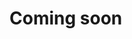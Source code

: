 <!-- ---
icon: fontawesome/solid/screwdriver-wrench
--- -->


# **Coming soon**
<!-- A phase-field application is roughly a C++ main program composed of the following four parts:

 1. [__Spatial discretization__](__spatial.html)
 2. [__Physical modeling__](__physical.html)
 3. [__Post-processing directives__](__post_processing.html)
 4. [__Time integration__](__time.html) -->

